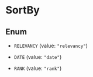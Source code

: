 

# SortBy

## Enum


* `RELEVANCY` (value: `"relevancy"`)

* `DATE` (value: `"date"`)

* `RANK` (value: `"rank"`)



